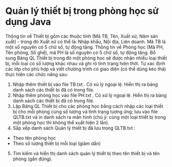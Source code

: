 # Quản lý thiết bị trong phòng học sử dụng Java

Thông tin về Thiết bị gồm các thuộc tính (Mã TB, Tên, Xuất xứ, Năm sản xuất) - trong đó Xuất xứ có thể là: Nhập khẩu, Nội địa, Liên doanh. Mã TB là một số nguyên có 5 chữ số, tự động tăng. Thông tin về Phòng học (Mã PH, Tên phòng, Số ghế), mã PH là số nguyên có 5 chữ số, tự động tăng.
Bổ sung Bảng QL Thiết bị trong đó một phòng học sẽ được nhận nhiều loại thiết bị, mỗi loại có số lượng khác nhau và ghi rõ tình trạng hiện thời.
Tự xác định các lớp cho phù hợp và viết chương trình có giao diện (có thể dùng kéo thả) thực hiện các chức năng sau:
1. Nhập thêm thiết bị vào file TB.txt . Có xủ lý ngoại lệ. Hiển thị ra bảng danh sách các thiết bị đã có trong file.
2. Nhập thêm phòng học vào file PH.txt . Có xử lý ngoại lệ. Hiển thị ra bảng danh sách các thiết bị đã có trong file.
3. Lập Bảng QL Thiết bị cho các phòng học bằng cách nhập các loại thiết bị cho mỗi phòng cùng số lượng và tình trạng tương ứng; lưu vào file QLTB.txt và in danh sách ra màn hình (chú ý: cùng một loại thiết bị trong một phòng học thì không thể xuất hiện 2 lần).
4. Sắp xếp danh sách Quản lý thiết bị đã lưu trong QLTB.txt :
  * Theo tên phòng học
  * Theo số lượng thiết bị mỗi loại (giảm dần)
5. Tìm kiếm và hiển thị danh sách quản lý thiết bị theo tên thiết bị và tên phòng (gần đúng).
